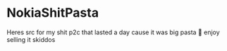 # NokiaShitPasta
Heres src for my shit p2c that lasted a day cause it was big pasta :kiss: enjoy selling it skiddos
